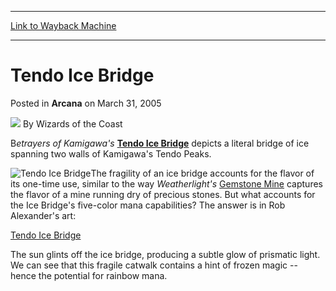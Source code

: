 
---
[Link to Wayback Machine](https://web.archive.org/web/20210421112634/https://magic.wizards.com/en/articles/archive/arcana/tendo-ice-bridge-2005-03-31)

[_metadata_:author]:- "Wizards of the Coast"
[_metadata_:description]:- "Betrayers of Kamigawa's Tendo Ice Bridge depicts a literal bridge of ice spanning two walls of Kamigawa's Tendo Peaks.The fragility of an ice bridge accounts for the flavor of its one-time use, similar to the way Weatherlight's Gemstone Mine captures the flavor of a mine running dry of precious stones. But what accounts for the Ice Bridge's five-color mana capabilities? The"
[_metadata_:generator]:- "Drupal 7 (http://drupal.org)"
[_metadata_:node]:- "608471"
[_metadata_:publish_date]:- "2005-03-31"
[_metadata_:source]:- "div-main-content"
[_metadata_:title]:- "Tendo Ice Bridge"
[_metadata_:wayback_capture_timestamp]:- "2021-04-21 11:26:34"
[_metadata_:wayback_raw_url]:- "https://web.archive.org/web/20210421112634id_/https://magic.wizards.com/en/articles/archive/arcana/tendo-ice-bridge-2005-03-31"
[_metadata_:wayback_url]:- "https://magic.wizards.com/en/articles/archive/arcana/tendo-ice-bridge-2005-03-31"
---


Tendo Ice Bridge
================



 Posted in **Arcana**
 on March 31, 2005 






![](https://media.magic.wizards.com/styles/auth_small/public/images/person/wizards_author.jpg)
By Wizards of the Coast











B*etrayers of Kamigawa's* 
**[Tendo Ice Bridge](http://gatherer.wizards.com/Pages/Card/Details.aspx?name=Tendo+Ice+Bridge)** depicts a literal bridge of ice spanning two walls of Kamigawa's Tendo Peaks.

![Tendo Ice Bridge](http://gatherer.wizards.com/Handlers/Image.ashx?type=card&name=Tendo+Ice+Bridge)The fragility of an ice bridge accounts for the flavor of its one-time use, similar to the way *Weatherlight's* 
[Gemstone Mine](http://gatherer.wizards.com/Pages/Card/Details.aspx?name=Gemstone+Mine) captures the flavor of a mine running dry of precious stones. But what accounts for the Ice Bridge's five-color mana capabilities? The answer is in Rob Alexander's art:

[Tendo Ice Bridge](http://gatherer.wizards.com/Pages/Card/Details.aspx?&name=Tendo%2BIce%2BBridge)


The sun glints off the ice bridge, producing a subtle glow of prismatic light. We can see that this fragile catwalk contains a hint of frozen magic -- hence the potential for rainbow mana.







